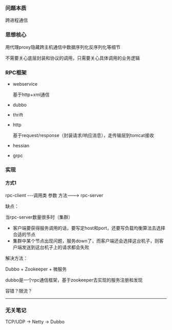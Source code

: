 ### 问题本质

跨进程通信

### 思想核心

用代理proxy隐藏跨主机通信中数据序列化反序列化等细节

不需要关心底层封装和协议的调用，只需要关心具体调用的业务逻辑

### RPC框架

* webservice

  基于http+xml通信

* dubbo

* thrift

* http

  基于request/response（封装请求/响应消息），走传输层到tomcat接收

* hessian

* grpc

### 实现

#### 方式1

rpc-client   ---调用类 参数 方法--->   rpc-server

缺点：

当rpc-server数量很多时（集群）

* 客户端要获得服务调用的话，要写定host和port，还要写负载均衡算法去选择合适的节点
* 集群中某个节点出现问题，服务down了，而客户端还会选择这台机子，则客户端发送到这台机子上的请求都会失败

解决方法：

Dubbo + Zookeeper + 微服务

dubbo是一个rpc通信框架，基于zookeeper去实现的服务注册和发现

容错？限流？

---

### 无关笔记

TCP/UDP -> Netty -> Dubbo